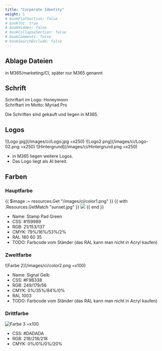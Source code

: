 ```yaml
---
title: "Corporate Identity"
weight: 1
# bookFlatSection: false
# bookToc: true
# bookHidden: false
# bookCollapseSection: false
# bookComments: false
# bookSearchExclude: false
---
```


## Ablage Dateien

in M365/marketing/CI, später nur M365 genannt

## Schrift

Schriftart im Logo: Honeymoon  
Schriftart im Motto: Myriad Pro

Die Schriften sind gekauft und liegen in M365.

## Logos

![Logo jpg](/images/ci/Logo.jpg =x250)
![Logo2 png](/images/ci/Logo-02.png =x250)
![Hintergrund](/images/ci/Hintergrund.png =x250)

- in M365 liegen weitere Logos.
- Das Logo liegt als AI bereit.

## Farben

### Hauptfarbe

{{ $image := resources.Get "/images/ci/color1.png" }}
{{ with .Resources.GetMatch "sunset.jpg" }}
  <img src="{{ .RelPermalink }}" width="{{ .Width }}" height="{{ .Height }}">
{{ end }}


- Name: Stamp Pad Green
- CSS: #159989
- RGB: 21/153/137
- CMYK: 79%/16%/53%/2%
- RAL 180 60 35
- TODO: Farbcode vom Ständer (das RAL kann man nicht in Acryl kaufen)

### Zweitfarbe

![Farbe 2](/images/ci/color2.png =x100)

- Name: Signal Gelb
- CSS: #F9B338
- RGB: 249/179/56
- CMYK: 0%/35%/84%/0%
- RAL 1003
- TODO: Farbcode vom Ständer (das RAL kann man nicht in Acryl kaufen)

### Drittfarbe

![Farbe 3](/images/ci/color3.png) =x100

- CSS: #DADADA
- RGB: 218/218/218
- CMYK: 0%/0%/0%/20%
